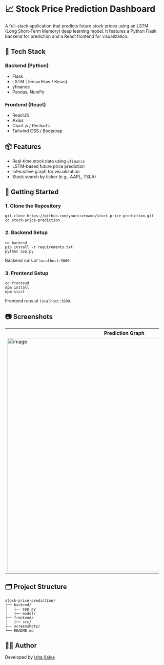   <h1>📈 Stock Price Prediction Dashboard</h1>
  <p>
    A full-stack application that predicts future stock prices using an LSTM (Long Short-Term Memory) deep learning model. It features a Python Flask backend for prediction and a React frontend for visualization.
  </p>

  <h2>🔧 Tech Stack</h2>
  <h3>Backend (Python)</h3>
  <ul>
    <li>Flask</li>
    <li>LSTM (TensorFlow / Keras)</li>
    <li>yfinance</li>
    <li>Pandas, NumPy</li>
  </ul>

  <h3>Frontend (React)</h3>
  <ul>
    <li>ReactJS</li>
    <li>Axios</li>
    <li>Chart.js / Recharts</li>
    <li>Tailwind CSS / Bootstrap</li>
  </ul>

  <h2>📦 Features</h2>
  <ul>
    <li>Real-time stock data using <code>yfinance</code></li>
    <li>LSTM-based future price prediction</li>
    <li>Interactive graph for visualization</li>
    <li>Stock search by ticker (e.g., AAPL, TSLA)</li>
  </ul>

  <h2>🚀 Getting Started</h2>
  <h3>1. Clone the Repository</h3>
  <pre><code>git clone https://github.com/yourusername/stock-price-prediction.git
cd stock-price-prediction</code></pre>

  <h3>2. Backend Setup</h3>
  <pre><code>cd backend
pip install -r requirements.txt
python app.py</code></pre>
  <p>Backend runs at <code>localhost:5000</code>.</p>

  <h3>3. Frontend Setup</h3>
  <pre><code>cd frontend
npm install
npm start</code></pre>
  <p>Frontend runs at <code>localhost:3000</code>.</p>

  <h2>📷 Screenshots</h2>
  <table>
    <tr>
      <th>Prediction Graph</th>
    </tr>
    <tr>
      <td><img width="765" alt="image" src="https://github.com/user-attachments/assets/b2eb08d0-191c-4616-852e-148c7dfafec7" /></td>
    </tr>
  </table>

  <h2>🗂️ Project Structure</h2>
  <pre><code>stock-price-prediction/
├── backend/
│   ├── app.py
│   ├── model/
├── frontend/
│   ├── src/
├── screenshots/
└── README.md</code></pre>

  <h2>🙋‍♀️ Author</h2>
  <p>Developed by <a href="https://github.com/ishakalya">Isha Kalya</a></p>
